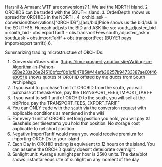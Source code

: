 Harshil & Armaan: WTF are conversions?
    1. We are the NORTH island.
    2. ORCHIDS can be traded with the SOUTH island.
    3. OrderDepth shows us spread for ORCHIDS in the NORTH.
    4. orchid_ask = conversionObservations["ORCHIDS"].[ask/bid]Price shows us the bid/ask in the SOUTH!
    5. Humzah adjusts the BID and ASK like so:
        south_adjusted_bid = south_bid - obs.exportTariff - obs.transportFees
        south_adjusted_ask = south_ask + obs.importTariff + obs.transportFees (BUYER pays import/export tarrifs)
    6. 


Summarizing trading microstructure of ORCHIDs:
1.	ConversionObservation (https://imc-prosperity.notion.site/Writing-an-Algorithm-in-Python-658e233a26e24510bfccf0b1df647858#44efb36257b94733887ae00f46a805f1) shows quotes of ORCHID offered by the ducks from South Archipelago
2.	If you want to purchase 1 unit of ORCHID from the south, you will purchase at the askPrice, pay the TRANSPORT_FEES, IMPORT_TARIFF 
3.	If you want to sell 1 unit of ORCHID to the south, you will sell at the bidPrice, pay the TRANSPORT_FEES, EXPORT_TARIFF
4.	You can ONLY trade with the south via the conversion request with applicable conditions as mentioned in the wiki
5.	For every 1 unit of ORCHID net long position you hold, you will pay 0.1 Seashells per timestamp you hold that position. No storage cost applicable to net short position
6.	Negative ImportTariff would mean you would receive premium for importing ORCHIDs to your island
7.	Each Day in ORCHID trading is equivalent to 12 hours on the island. You can assume the ORCHID quality doesn’t deteriorate overnight
8.	Sunlight unit: Average sunlight per hour is 2500 units. The data/plot shows instantaneous rate of sunlight on any moment of the day